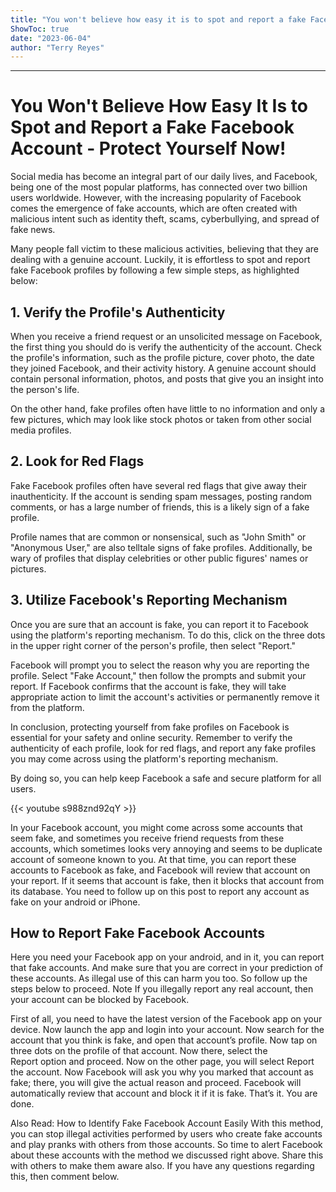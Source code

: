 ```yaml
---
title: "You won't believe how easy it is to spot and report a fake Facebook account - protect yourself now!"
ShowToc: true 
date: "2023-06-04"
author: "Terry Reyes"
---
```

*****
# You Won't Believe How Easy It Is to Spot and Report a Fake Facebook Account - Protect Yourself Now!

Social media has become an integral part of our daily lives, and Facebook, being one of the most popular platforms, has connected over two billion users worldwide. However, with the increasing popularity of Facebook comes the emergence of fake accounts, which are often created with malicious intent such as identity theft, scams, cyberbullying, and spread of fake news.

Many people fall victim to these malicious activities, believing that they are dealing with a genuine account. Luckily, it is effortless to spot and report fake Facebook profiles by following a few simple steps, as highlighted below:

## 1. Verify the Profile's Authenticity

When you receive a friend request or an unsolicited message on Facebook, the first thing you should do is verify the authenticity of the account. Check the profile's information, such as the profile picture, cover photo, the date they joined Facebook, and their activity history. A genuine account should contain personal information, photos, and posts that give you an insight into the person's life.

On the other hand, fake profiles often have little to no information and only a few pictures, which may look like stock photos or taken from other social media profiles.

## 2. Look for Red Flags

Fake Facebook profiles often have several red flags that give away their inauthenticity. If the account is sending spam messages, posting random comments, or has a large number of friends, this is a likely sign of a fake profile.

Profile names that are common or nonsensical, such as "John Smith" or "Anonymous User," are also telltale signs of fake profiles. Additionally, be wary of profiles that display celebrities or other public figures' names or pictures.

## 3. Utilize Facebook's Reporting Mechanism

Once you are sure that an account is fake, you can report it to Facebook using the platform's reporting mechanism. To do this, click on the three dots in the upper right corner of the person's profile, then select "Report."

Facebook will prompt you to select the reason why you are reporting the profile. Select "Fake Account," then follow the prompts and submit your report. If Facebook confirms that the account is fake, they will take appropriate action to limit the account's activities or permanently remove it from the platform.

In conclusion, protecting yourself from fake profiles on Facebook is essential for your safety and online security. Remember to verify the authenticity of each profile, look for red flags, and report any fake profiles you may come across using the platform's reporting mechanism.

By doing so, you can help keep Facebook a safe and secure platform for all users.

{{< youtube s988znd92qY >}} 



In your Facebook account, you might come across some accounts that seem fake, and sometimes you receive friend requests from these accounts, which sometimes looks very annoying and seems to be duplicate account of someone known to you.
At that time, you can report these accounts to Facebook as fake, and Facebook will review that account on your report. If it seems that account is fake, then it blocks that account from its database. You need to follow up on this post to report any account as fake on your android or iPhone.

 
## How to Report Fake Facebook Accounts


Here you need your Facebook app on your android, and in it, you can report that fake accounts. And make sure that you are correct in your prediction of these accounts. As illegal use of this can harm you too. So follow up the steps below to proceed.
Note If you illegally report any real account, then your account can be blocked by Facebook.

 

First of all, you need to have the latest version of the Facebook app on your device.
Now launch the app and login into your account.
Now search for the account that you think is fake, and open that account’s profile.
Now tap on three dots on the profile of that account.
Now there, select the Report option and proceed.
Now on the other page, you will select Report the account.
Now Facebook will ask you why you marked that account as fake; there, you will give the actual reason and proceed.
Facebook will automatically review that account and block it if it is fake.
That’s it. You are done.



Also Read: How to Identify Fake Facebook Account Easily
With this method, you can stop illegal activities performed by users who create fake accounts and play pranks with others from those accounts. So time to alert Facebook about these accounts with the method we discussed right above. Share this with others to make them aware also. If you have any questions regarding this, then comment below.





